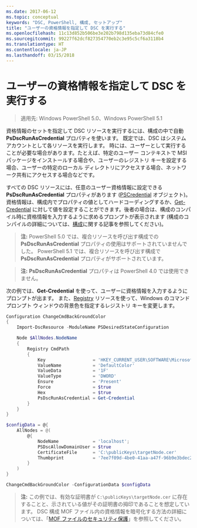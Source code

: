 ```yaml
---
ms.date: 2017-06-12
ms.topic: conceptual
keywords: "DSC, PowerShell, 構成, セットアップ"
title: "ユーザーの資格情報を指定して DSC を実行する"
ms.openlocfilehash: 11c13d852b506be3e202b798d135eba73d84cfe0
ms.sourcegitcommit: 99227f62dcf827354770eb2c3e95c5cf6a3118b4
ms.translationtype: HT
ms.contentlocale: ja-JP
ms.lasthandoff: 03/15/2018
---
```

# <a name="running-dsc-with-user-credentials"></a>ユーザーの資格情報を指定して DSC を実行する 

> 適用先: Windows PowerShell 5.0、Windows PowerShell 5.1

資格情報のセットを指定して DSC リソースを実行するには、構成の中で自動 **PsDscRunAsCredential** プロパティを使います。 既定では、DSC はシステム アカウントとして各リソースを実行します。
時には、ユーザーとして実行することが必要な場合があります。たとえば、特定のユーザー コンテキストで MSI パッケージをインストールする場合や、ユーザーのレジストリ キーを設定する場合、ユーザーの特定のローカル ディレクトリにアクセスする場合、ネットワーク共有にアクセスする場合などです。

すべての DSC リソースには、任意のユーザー資格情報に設定できる **PsDscRunAsCredential** プロパティがあります ([PSCredential](https://msdn.microsoft.com/library/ms572524(v=VS.85).aspx) オブジェクト)。
資格情報は、構成内でプロパティの値としてハードコーディングするか、[Get-Credential](https://technet.microsoft.com/library/hh849815.aspx) に対して値を設定することができます。後者の場合は、構成のコンパイル時に資格情報を入力するように求めるプロンプトが表示されます (構成のコンパイルの詳細については、[構成](configurations.md)に関する記事を参照してください)。

>**注:** PowerShell 5.0 では、複合リソースを呼び出す構成での **PsDscRunAsCredential** プロパティの使用はサポートされていませんでした。 
>PowerShell 5.1 では、複合リソースを呼び出す構成で **PsDscRunAsCredential** プロパティがサポートされています。

>**注:** **PsDscRunAsCredential** プロパティは PowerShell 4.0 では使用できません。

次の例では、**Get-Credential** を使って、ユーザーに資格情報を入力するようにプロンプトが出ます。 また、[Registry](registryResource.md) リソースを使って、Windows のコマンド プロンプト ウィンドウの背景色を指定するレジストリ キーを変更します。

```powershell
Configuration ChangeCmdBackGroundColor
{
    Import-DscResource -ModuleName PSDesiredStateConfiguration

    Node $AllNodes.NodeName
    {
        Registry CmdPath
        {
            Key                  = 'HKEY_CURRENT_USER\SOFTWARE\Microsoft\Command Processor'
            ValueName            = 'DefaultColor'
            ValueData            = '1F'
            ValueType            = 'DWORD'
            Ensure               = 'Present'
            Force                = $true
            Hex                  = $true
            PsDscRunAsCredential = Get-Credential
        }
    }
}

$configData = @{
    AllNodes = @(
        @{
            NodeName             = 'localhost';
            PSDscAllowDomainUser = $true
            CertificateFile      = 'C:\publicKeys\targetNode.cer'
            Thumbprint           = '7ee7f09d-4be0-41aa-a47f-96b9e3bdec25'
        }
    )
}

ChangeCmdBackGroundColor -ConfigurationData $configData
```
>**注:** この例では、有効な証明書が `C:\publicKeys\targetNode.cer` に存在することと、示されている値がその証明書の拇印であることを想定しています。
>DSC 構成 MOF ファイル内の資格情報を暗号化する方法の詳細については、「[MOF ファイルのセキュリティ保護](secureMOF.md)」を参照してください。

